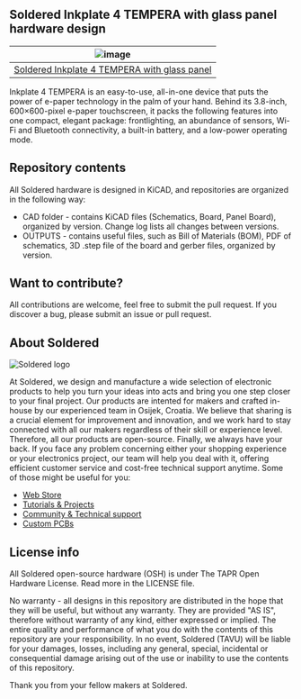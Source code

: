 ## Soldered Inkplate 4 TEMPERA with glass panel hardware design


| ![image](https://soldered.com/productdata/2024/02/inkplate-4-tempera-hero-1-jpg-md-fixed-xl.jpg) |
| :----------------------------------------------------------: |
|      [Soldered Inkplate 4 TEMPERA with glass panel](https://soldered.com/product/soldered-inkplate-4-tempera/)      |

Inkplate 4 TEMPERA is an easy-to-use, all-in-one device that puts the power of e-paper technology in the palm of your hand. Behind its 3.8-inch, 600×600-pixel e-paper touchscreen, it packs the following features into one compact, elegant package: frontlighting, an abundance of sensors, Wi-Fi and Bluetooth connectivity, a built-in battery, and a low-power operating mode.

## Repository contents

All Soldered hardware is designed in KiCAD, and repositories are organized in the following way:

- CAD folder - contains KiCAD files (Schematics, Board, Panel Board), organized by version. Change log lists all changes between versions.
- OUTPUTS - contains useful files, such as Bill of Materials (BOM), PDF of schematics, 3D .step file of the board and gerber files, organized by version. 

## Want to contribute?

All contributions are welcome, feel free to submit the pull request. If you discover a bug, please submit an issue or pull request. 

## About Soldered

![Soldered logo](https://raw.githubusercontent.com/e-radionicacom/Soldered-Generic-Arduino-Library/dev/extras/Logo%20horizontal-2.svg)

At Soldered, we design and manufacture a wide selection of electronic products to help you turn your ideas into acts and bring you one step closer to your final project. Our products are intented for makers and crafted in-house by our experienced team in Osijek, Croatia. We believe that sharing is a crucial element for improvement and innovation, and we work hard to stay connected with all our makers regardless of their skill or experience level. Therefore, all our products are open-source. Finally, we always have your back. If you face any problem concerning either your shopping experience or your electronics project, our team will help you deal with it, offering efficient customer service and cost-free technical support anytime. Some of those might be useful for you:

- [Web Store](https://www.soldered.com)
- [Tutorials & Projects](https://learn.soldered.com)
- [Community & Technical support](https://community.soldered.com)
- [Custom PCBs](https://pcb.soldered.com)

## License info

All Soldered open-source hardware (OSH) is under The TAPR Open Hardware License. Read more in the LICENSE file. 

No warranty - all designs in this repository are distributed in the hope that they will be useful, but without any warranty. They are provided "AS IS", therefore without warranty of any kind, either expressed or implied. The entire quality and performance of what you do with the contents of this repository are your responsibility. In no event, Soldered (TAVU) will be liable for your damages, losses, including any general, special, incidental or consequential damage arising out of the use or inability to use the contents of this repository. 

Thank you from your fellow makers at Soldered.
